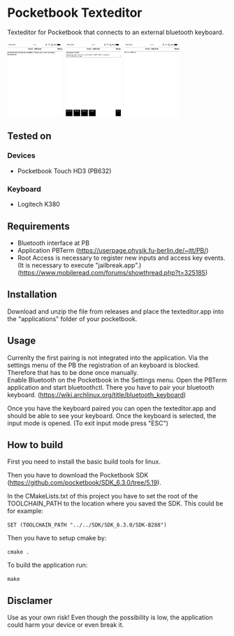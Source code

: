 # Pocketbook Texteditor
Texteditor for Pocketbook that connects to an external bluetooth keyboard.

<img src="/screenshots/textEditorNoDevices.bmp" width="25%" height="25%">&nbsp;&nbsp;<img src="/screenshots/textEditorDeviceSelection.bmp" width="25%" height="25%">&nbsp;&nbsp;<img src="/screenshots/textEditorInput.bmp" width="25%" height="25%">

## Tested on

### Devices
* Pocketbook Touch HD3 (PB632)

### Keyboard
* Logitech K380

## Requirements
* Bluetooth interface at PB
* Application PBTerm (https://userpage.physik.fu-berlin.de/~jtt/PB/)
* Root Access is necessary to register new inputs and access key events. (It is necessary to execute "jailbreak.app".) (https://www.mobileread.com/forums/showthread.php?t=325185)

## Installation
Download and unzip the file from releases and place the texteditor.app into the "applications" folder of your pocketbook. 

## Usage

Currenlty the first pairing is not integrated into the application. Via the settings menu of the PB the registration of an keyboard is blocked. Therefore that has to be done once manually.  
Enable Bluetooth on the Pocketbook in the Settings menu.
Open the PBTerm application and start bluetoothctl.
There you have to pair your bluetooth keyboard. (https://wiki.archlinux.org/title/bluetooth_keyboard)

Once you have the keyboard paired you can open the texteditor.app and should be able to see your keyboard. Once the keyboard is selected, the input mode is opened. (To exit input mode press "ESC")

## How to build

First you need to install the basic build tools for linux.

Then you have to download the Pocketbook SDK (https://github.com/pocketbook/SDK_6.3.0/tree/5.19).

In the CMakeLists.txt of this project you have to set the root of the TOOLCHAIN_PATH to the location where you saved the SDK. 
This could be for example:

`SET (TOOLCHAIN_PATH "../../SDK/SDK_6.3.0/SDK-B288")`

Then you have to setup cmake by:

`cmake .`

To build the application run:

`make` 

## Disclamer
Use as your own risk! 
Even though the possibility is low, the application could harm your device or even break it.
